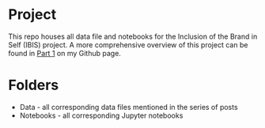 Project
===================================

This repo houses all data file and notebooks for the Inclusion of the Brand in Self (IBIS) project. A more comprehensive overview of this project can be found in [Part 1](https://rossbj92.github.io/longform_transformation/) on my Github page.

Folders
===================================

* Data - all corresponding data files mentioned in the series of posts
* Notebooks - all corresponding Jupyter notebooks
